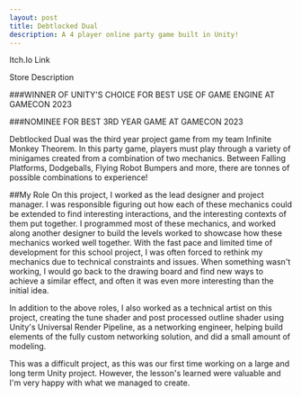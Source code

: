 ```yaml
---
layout: post
title: Debtlocked Dual
description: A 4 player online party game built in Unity!
---
```


Itch.Io Link

Store Description

###WINNER OF UNITY'S CHOICE FOR BEST USE OF GAME ENGINE AT GAMECON 2023

###NOMINEE FOR BEST 3RD YEAR GAME AT GAMECON 2023

Debtlocked Dual was the third year project game from my team Infinite Monkey Theorem. In this party game, players must play through a variety of minigames created from a combination of two mechanics. Between Falling Platforms, Dodgeballs, Flying Robot Bumpers and more, there are tonnes of possible combinations to experience!

##My Role
On this project, I worked as the lead designer and project manager. I was responsible figuring out how each of these mechanics could be extended to find interesting interactions, and the interesting contexts of them put together. I programmed most of these mechanics, and worked along another designer to build the levels worked to showcase how these mechanics worked well together. With the fast pace and limited time of development for this school project, I was often forced to rethink my mechanics due to technical constraints and issues. When something wasn't working, I would go back to the drawing board and find new ways to achieve a similar effect, and often it was even more interesting than the initial idea.

In addition to the above roles, I also worked as a technical artist on this project, creating the tune shader and post processed outline shader using Unity's Universal Render Pipeline, as a networking engineer, helping build elements of the fully custom networking solution, and did a small amount of modeling.

This was a difficult project, as this was our first time working on a large and long term Unity project. However, the lesson's learned were valuable and I'm very happy with what we managed to create.
